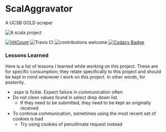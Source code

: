 # ScalAggravator

A UCSB GOLD scraper

![A scala project](https://i.imgur.com/VdpZ4YQ.png)

[![HitCount](http://hits.dwyl.io/sguzman/Scalaggravator.svg)](http://hits.dwyl.io/sguzman/Scalaggravator)
![Travis CI](https://travis-ci.org/sguzman/Scalaggravator.svg?branch=master)
![contributions welcome](https://img.shields.io/badge/contributions-welcome-brightgreen.svg?style=flat)
[![Codacy Badge](https://api.codacy.com/project/badge/Grade/bbff53e99a73454aaac14c52a191760e)](https://www.codacy.com/app/guzmansalv/Scalaggravator?utm_source=github.com&amp;utm_medium=referral&amp;utm_content=sguzman/Scalaggravator&amp;utm_campaign=Badge_Grade)

### Lessons Learned
Here is a list of lessons I learned while working on this project. These are for
specific consumption; they relate specifically to this project and should be kept
in mind whenever I work on this project. In other words, for posterity.
* .aspx is fickle. Expect failure in communication often
* Do not clean values found in select drop down list.
    * If they need to be submitted, they need to be kept as originally received
* To continue communication, sometimes using the most recent set of cookies is bad
    * Try using cookies of penultimate request instead